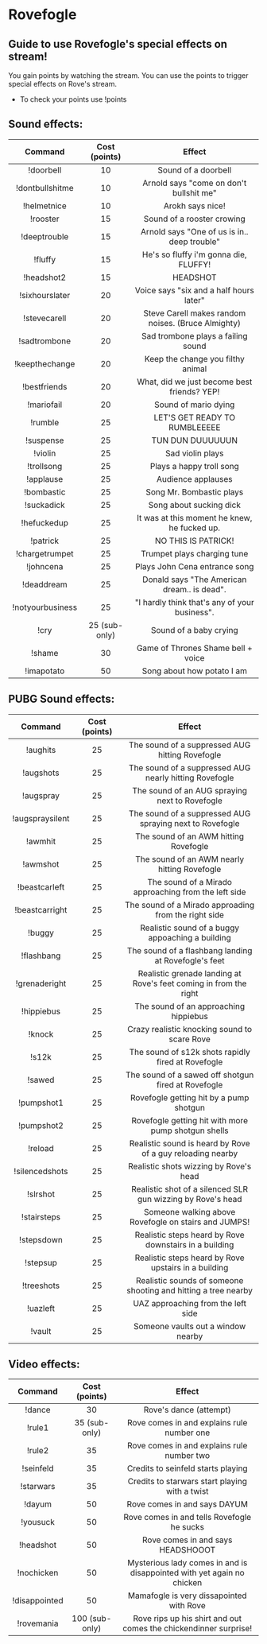 # Rovefogle

## Guide to use Rovefogle's special effects on stream!

You gain points by watching the stream. 
You can use the points to trigger special effects on Rove's stream.

* To check your points use !points

## Sound effects:

| Command | Cost (points) | Effect |
|:-----:|:-----:|:-----:|
|!doorbell| 10 | Sound of a doorbell |
|!dontbullshitme| 10 | Arnold says "come on don't bullshit me" |
|!helmetnice| 10 | Arokh says nice! |
|!rooster| 15 | Sound of a rooster crowing |
|!deeptrouble| 15 | Arnold says "One of us is in.. deep trouble" |
|!fluffy| 15 | He's so fluffy i'm gonna die, FLUFFY! |
|!headshot2| 15 | HEADSHOT |
|!sixhourslater| 20 | Voice says "six and a half hours later" |
|!stevecarell| 20 | Steve Carell makes random noises. (Bruce Almighty) |
|!sadtrombone| 20 | Sad trombone plays a failing sound |
|!keepthechange| 20 | Keep the change you filthy animal |
|!bestfriends| 20 | What, did we just become best friends? YEP! |
|!mariofail| 20 | Sound of mario dying |
|!rumble| 25 | LET'S GET READY TO RUMBLEEEEE |
|!suspense| 25 | TUN DUN DUUUUUUN |
|!violin| 25 | Sad violin plays |
|!trollsong| 25 | Plays a happy troll song |
|!applause| 25 | Audience applauses |
|!bombastic| 25 | Song Mr. Bombastic plays |
|!suckadick| 25 | Song about sucking dick  |
|!hefuckedup| 25 | It was at this moment he knew, he fucked up. |
|!patrick| 25 | NO THIS IS PATRICK! |
|!chargetrumpet| 25 | Trumpet plays charging tune|
|!johncena| 25 | Plays John Cena entrance song |
|!deaddream| 25 | Donald says "The American dream.. is dead". |
|!notyourbusiness| 25 | "I hardly think that's any of your business". |
|!cry| 25 (sub-only) | Sound of a baby crying |
|!shame| 30 | Game of Thrones Shame bell + voice |
|!imapotato| 50 | Song about how potato I am |

## PUBG Sound effects:

| Command | Cost (points) | Effect |
|:-----:|:-----:|:-----:|
|!aughits| 25 | The sound of a suppressed AUG hitting Rovefogle |
|!augshots| 25 | The sound of a suppressed AUG nearly hitting Rovefogle |
|!augspray| 25 | The sound of an AUG spraying next to Rovefogle |
|!augspraysilent| 25 | The sound of a suppressed AUG spraying next to Rovefogle |
|!awmhit| 25 | The sound of an AWM hitting Rovefogle |
|!awmshot| 25 | The sound of an AWM nearly hitting Rovefogle |
|!beastcarleft| 25 | The sound of a Mirado approaching from the left side |
|!beastcarright| 25 | The sound of a Mirado approading from the right side |
|!buggy| 25 | Realistic sound of a buggy appoaching a building |
|!flashbang| 25 | The sound of a flashbang landing at Rovefogle's feet |
|!grenaderight| 25 | Realistic grenade landing at Rove's feet coming in from the right |
|!hippiebus| 25 | The sound of an approaching hippiebus |
|!knock| 25 | Crazy realistic knocking sound to scare Rove |
|!s12k| 25 | The sound of s12k shots rapidly fired at Rovefogle |
|!sawed| 25 | The sound of a sawed off shotgun fired at Rovefogle |
|!pumpshot1| 25 | Rovefogle getting hit by a pump shotgun |
|!pumpshot2| 25 | Rovefogle getting hit with more pump shotgun shells |
|!reload| 25 | Realistic sound is heard by Rove of a guy reloading nearby |
|!silencedshots| 25 | Realistic shots wizzing by Rove's head |
|!slrshot| 25 | Realistic shot of a silenced SLR gun wizzing by Rove's head |
|!stairsteps| 25 | Someone walking above Rovefogle on stairs and JUMPS! |
|!stepsdown| 25 | Realistic steps heard by Rove downstairs in a building |
|!stepsup| 25 | Realistic steps heard by Rove upstairs in a building |
|!treeshots| 25 | Realistic sounds of someone shooting and hitting a tree nearby |
|!uazleft| 25 | UAZ approaching from the left side |
|!vault| 25 | Someone vaults out a window nearby |


## Video effects:

| Command | Cost (points) | Effect |
|:-----:|:-----:|:-----:|
|!dance| 30 | Rove's dance (attempt) |
|!rule1| 35 (sub-only) | Rove comes in and explains rule number one |
|!rule2| 35 | Rove comes in and explains rule number two |
|!seinfeld| 35 | Credits to seinfeld starts playing |
|!starwars| 35 | Credits to starwars start playing with a twist |
|!dayum| 50 | Rove comes in and says DAYUM |
|!yousuck| 50 | Rove comes in and tells Rovefogle he sucks |
|!headshot| 50 | Rove comes in and says HEADSHOOOT |
|!nochicken| 50 | Mysterious lady comes in and is disappointed with yet again no chicken |
|!disappointed| 50 | Mamafogle is very dissapointed with Rove |
|!rovemania| 100 (sub-only) | Rove rips up his shirt and out comes the chickendinner surprise! | 


